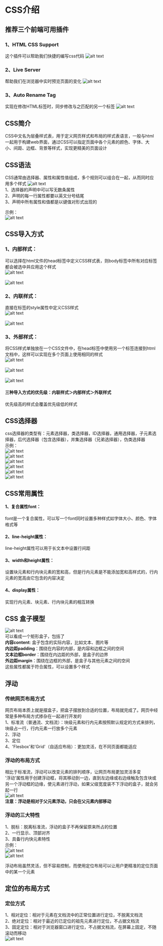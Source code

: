 # CSS介绍
## 推荐三个前端可用插件
### 1、HTML CSS Support
这个插件可以帮助我们快捷的编写css代码
![alt text](image/image.png)

### 2、Live Server
帮助我们在浏览器中实时预览页面的变化
![alt text](image/image-1.png)

### 3、Auto Rename Tag
实现在修改HTML标签时，同步修改与之匹配的另一个标签
![alt text](image/image-2.png)

## CSS简介
CSS中文名为层叠样式表，用于定义网页样式和布局的样式表语言，一般与html一起用于构建web界面，通过CSS可以指定页面中各个元素的颜色、字体、大小、间距、边框、背景等样式，实现更精美的页面设计

## CSS语法
CSS通常由选择器、属性和属性值组成，多个规则可以组合在一起，从而同时应用多个样式
![alt text](image/image-3.png)  
1、选择器的声明中可以写无数条属性  
2、声明的每一行属性都要以英文分号结尾  
3、声明中所有属性和值都是以键值对形式出现的  

示例：  
![alt text](image/image-4.png)  

## CSS导入方式
### 1、内部样式：  
可以选择在html文件的head标签中定义CSS样式表，则body标签中所有对应标签都会被选中并应用这个样式  
![alt text](image/image-5.png) <br><br>
![alt text](image/image-6.png)  

### 2、内联样式：  
直接在标签的style属性中定义CSS样式  
![alt text](image/image-7.png) <br><br>
![alt text](image/image-8.png)  

### 3、外部样式：
将CSS样式单独放在一个CSS文件中，在head标签中使用另一个标签连接到html文档中，这样可以实现在多个页面上使用相同的样式  
![alt text](image/image-9.png) <br><br>
![alt text](image/image-10.png) <br><br>
![alt text](image/image-11.png) <br>

#### 三种导入方式的优先级：内联样式＞内部样式＞外联样式
优先级高的样式会覆盖优先级低的样式

## CSS选择器
css选择器的类型有：元素选择器，类选择器，ID选择器，通用选择器，子元素选择器，后代选择器（包含选择器），并集选择器（兄弟选择器），伪类选择器  
示例：  
![alt text](image/image-12.png) <br>
![alt text](image/image-13.png) <br>
![alt text](image/image-14.png) <br>
![alt text](image/image-15.png) <br>
![alt text](image/image-16.png) <br>
![alt text](image/image-17.png) <br>

## CSS常用属性
#### 1、复合属性font：
font是一个复合属性，可以写一个font同时设置多种样式如字体大小、颜色、字体格式等
#### 2、line-height属性：
line-height属性可以用于长文本中设置行间距
#### 3、width和height属性：
设置块元素和行内块元素的宽和高，但是行内元素是不能添加宽和高样式的，行内元素的宽高由它包含的内容决定
#### 4、display属性：
实现行内元素、块元素、行内块元素的相互转换

## CSS 盒子模型
![alt text](image/image-18.png) <br>
可以看成一个矩形盒子，包括了<br>
<b>内容content</b>: 盒子包含的实际内容，比如文本、图片等<br>
<b>内边距padding</b>：围绕在内容的内部，是内容和边框之间的空间<br>
<b>文本边框border</b>：围绕在内边距的外部，是盒子的边界<br>
<b>外边距margin</b>：围绕在边框的外部，是盒子与其他元素之间的空间<br>
这些属性都属于符合属性，可以设置多个样式  

## 浮动
### 传统网页布局方式
网页布局本质上就是摆盒子，把盒子摆放到合适的位置，布局就完成了。网页中经常是多种布局方式掺杂在一起进行开发的  
1、标准流（普通流、文档流）：块级元素和行内元素按照默认规定的方式来排列，块级占一行，行内元素一行放多个元素    
2、浮动  
3、定位  
4、'Flesbox'和'Grid'（自适应布局）：更加灵活，在不同页面都能适应  

### 浮动的布局方式
相比于标准流，浮动可以改变元素的排列顺序，让网页布局更加灵活多变  
'浮动'属性用于创建浮动框，将其移动到一边，直到左边缘或右边缘触及包含块或另一个浮动框的边缘，使元素进行浮动，如果父级宽度装不下浮动的盒子，就会另起一行  
![alt text](image/image-19.png) <br>
<b>注意：浮动是相对于父元素浮动，只会在父元素内部移动</b>

### 浮动的三大特性
1、脱标：脱离标准流，浮动的盒子不再保留原来所占的位置  
2、一行显示、顶部对齐  
3、具备行内快元素特性  
示例：  
![alt text](image/image-20.png) <br>
![alt text](image/image-21.png) <br>

浮动布局虽然灵活，但不容易控制，而使用定位布局可以让用户更精准的定位页面中的某一个元素  
## 定位的布局方式
### 定位方式
1、相对定位：相对于元素在文档流中的正常位置进行定位，不脱离文档流  
2、绝对定位：相对于最近的已定位的祖先元素进行定位，不占据文档流  
3、固定定位：相对于浏览器窗口进行定位，不占据文档流，在屏幕上固定，不随滚动而移动  
![alt text](image/image-22.png) <br>

